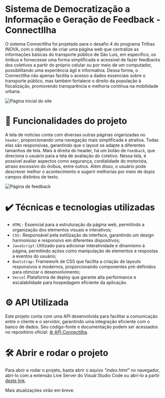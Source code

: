 
# Sistema de Democratização a Informação e Geração de Feedback - ConnectIlha
O sistema ConnectIlha foi projetado para o desafio 4 do programa Trilhas INOVA, com o objetivo de criar uma página web que centralize as informações básicas do transporte público de São Luís, em específico, os ônibus e fornecesse uma forma simplificada e acessível de fazer feedbacks dos coletivos a partir do próprio celular ou por meio de um computador, possibilitando uma experiência ágil e informativa. Dessa forma, o ConnectIlha não apenas facilita o acesso a dados essenciais sobre o transporte público, mas também fortalece o direito da população à fiscalização, promovendo transparência e melhoria contínua na mobilidade urbana.

![Página inicial do site](https://github.com/user-attachments/assets/46e5d743-f8fd-4546-94e7-4334b8fdb3c7)

# 🔨 Funcionalidades do projeto
A tela de notícias conta com diversas outras páginas organizadas no `header`, proporcionando uma navegação mais simplificada e atrativa. Todas elas são responsivas, garantindo que o layout se adapte a diferentes tamanhos de tela. Mais à direita do header, há um botão de `Feedback`, que direciona o usuário para a tela de avaliação do coletivo. Nessa tela, é possível avaliar aspectos como segurança, cordialidade do motorista, atraso excessivo do ônibus, entre outros. Além disso, o usuário pode descrever melhor o acontecimento e sugerir melhorias por meio de dopis campos distintos de texto.

![Página de feedback](https://github.com/user-attachments/assets/e2a68271-53b6-456a-bf8a-d22b781edb69)


# ✔️ Técnicas e tecnologias utilizadas
- `HTML:` Essencial para a estruturação da página web, permitindo a organização dos elementos visuais e interativos;
- `CSS:` Responsável pela estilização da interface, garantindo um design harmonioso e responsivo em diferentes dispositivos;
- `JavaScript:`Utilizado para adicionar interatividade e dinamismo à página, permitindo ações como manipulação de elementos e respostas a eventos do usuário;
- `Bootstrap:` Framework de CSS que facilita a criação de layouts responsivos e modernos, proporcionando componentes pré-definidos para otimizar o desenvolvimento;
- `Vercel` Plataforma de deploy que garante alta performance e escalabilidade para hospedagem eficiente da aplicação.

# ⚙️ API Utilizada  
Este projeto conta com uma API desenvolvida para facilitar a comunicação entre o cliente e o servidor, garantindo uma integração eficiente com o banco de dados. Seu código-fonte e documentação podem ser acessados no repositório oficial: [⚙️ API Connectilha](https://github.com/henriqued25/api-connectilha).

# 🛠️ Abrir e rodar o projeto
Para abrir e rodar o projeto, basta abrir o aquivo *"index.html"* no navegador, abri-lo com a extensão Live Server do Visual Studio Code ou abri-lo a partir [deste link](https://news-and-feedback.vercel.app/index.html).

Mais atualizações virão em breve.
